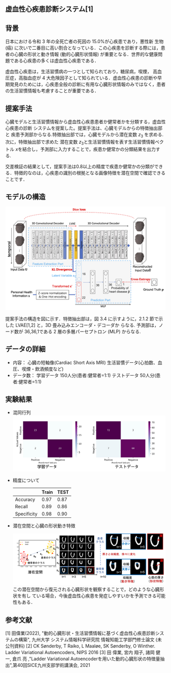 ## 虚血性心疾患診断システム[1]



## 背景

日本における令和 3 年の全死亡者の死因の 15.0%が心疾患であり，悪性新 生物 (癌) に次いで二番目に高い割合となっている．この心疾患を診断する際には，患者の心臓の形状と動き情報 (動的心臓形状情報) が重要となる．世界的な健康問題である心疾患の多くは虚血性心疾患である．

虚血性心疾患は，生活習慣病の一つとして知られており，糖尿病，喫煙， 高血圧症，高脂血症が 4 大危険因子として知られている．虚血性心疾患の診断や早期発見のためには，心疾患全般の診断に有用な心臓形状情報のみではなく，患者の生活習慣情報も考慮することが重要である．

## 提案手法

心臓モデルと生活習慣情報から虚血性心疾患患者か健常者かを分類する，虚血性心疾患の診断 システムを提案した。提案手法は、心臓モデルからの特徴抽出部と 疾患予測部からなる.特徴抽出部では，心臓モデルから潜在変数 $z_3$ を求める.次に，特徴抽出部で求めた 潜在変数 $z_3$と生活習慣情報を表す生活習慣情報ベクトル $x$を結合し，予測部に入力することで，疾患か健常かの分類結果を出力する.

交差検証の結果として，提案手法は0.8以上の精度で疾患か健常かの分類ができる．特徴的なのは，心疾患の識別の根拠となる画像特徴を潜在空間で確認できることです．

## モデルの構造

![image-20220323163044550](results/LVAEmodel.png)

提案手法の構造を図に示す．特徴抽出部は，図 3.4 に示すように，2.1.2 節で示した LVAE[1,2] と，3D 畳み込みエンコーダ・デコーダか らなる. 予測部は，ノード数が 36,36,1である 2 層の多層パーセプトロン (MLP) からなる.

## データの詳細

- 内容：
  心臓の短軸像(Cardiac Short Axis MRI)
  生活習慣データ(心拍数、血圧、喫煙・飲酒頻度など)
- データ数：
  学習データ 150人分(患者:健常者=1:1)
  テストデータ 50人分(患者:健常者=1:1)

## 実験結果

- 混同行列
  ![混同行列](results/%E6%B7%B7%E5%90%8C%E8%A1%8C%E5%88%97.png)

- 精度について

  |             | Train | TEST |
  | ----------- | ----- | ---- |
  | Accuracy    | 0.97  | 0.87 |
  | Recall      | 0.89  | 0.86 |
  | Specificity | 0.98  | 0.90 |

  

- 潜在空間と心臓の形状動き特徴

  ![画像特徴](results/%E7%94%BB%E5%83%8F%E7%89%B9%E5%BE%B4.png)
  この潜在空間から復元される心臓形状を観察することで，どのような心臓形状を有し ている場合，今後虚血性心疾患を発症しやすいかを予測できる可能性もある．

## 参考文献

[1] 田偉業(2022), "動的心臓形状・生活習慣情報に基づく虚血性心疾患診断システムの構築", 九州大学 システム情報科学研究院 情報知能工学部門修士論文 (未公刊資料)
[2] CK Sønderby, T Raiko, L Maaløe, SK Sønderby, O Winther. Ladder Variational Autoencoders, NIPS 2016
[3] 田 偉業, 宮内 翔子, 諸岡 健一, 倉爪 亮 ,"Ladder Variational Autoencoderを用いた動的心臓形状の特徴量抽出",第40回SICE九州支部学術講演会, 2021
